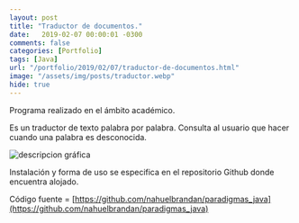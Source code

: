 ```yaml
---
layout: post
title: "Traductor de documentos."
date:   2019-02-07 00:00:01 -0300
comments: false
categories: [Portfolio]
tags: [Java]
url: "/portfolio/2019/02/07/traductor-de-documentos.html"
image: "/assets/img/posts/traductor.webp"
hide: true
---
```


Programa realizado en el ámbito académico.

Es un traductor de texto palabra por palabra. Consulta al usuario que hacer cuando una palabra es desconocida.

![descripcion gráfica](https://docs.google.com/drawings/d/e/2PACX-1vQYp1lJji6DKABS1UKgpwqocQnBrO8jYMfIXCS8u_AbTD4F5PIpBwpeyOHvFLuXdTVuh388cjImaTjL/pub?w=960&h=720)

Instalación y forma de uso se especifica en el repositorio Github donde encuentra alojado.

Código fuente = [https://github.com/nahuelbrandan/paradigmas_java](https://github.com/nahuelbrandan/paradigmas_java)
